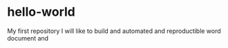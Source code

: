 # hello-world
My first repository
I will like to build and automated and reproductible word document and 
